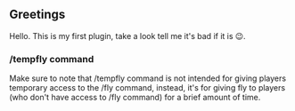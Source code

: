 ## Greetings
Hello. This is my first plugin, take a look tell me it's bad if it is 😉.

### /tempfly command
Make sure to note that /tempfly command is not intended for giving players temporary access to the /fly command, instead,
it's for giving fly to players (who don't have access to /fly command) for a brief amount of time.

